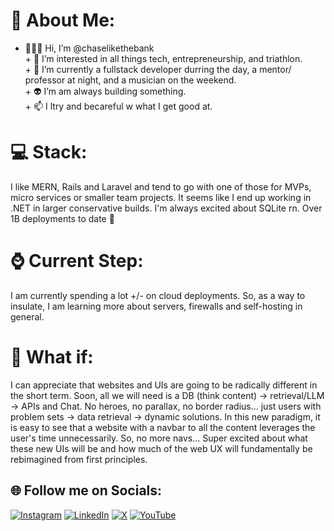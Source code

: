 # 💫 About Me:
+ 🧑🏻‍💻 Hi, I’m @chaselikethebank<br>+ 🚀 I’m interested in all things tech, entrepreneurship, and triathlon.<br>+ 🌱 I’m currently a fullstack developer durring the day, a mentor/ professor at night, and a musician on the weekend. <br>+ 👽 I’m am always building something.<br>+ 📫 I ltry and becareful w what I get good at. <br>
# 💻 Stack:
I like MERN, Rails and Laravel and tend to go with one of those for MVPs, micro services or smaller team projects. It seems like I end up working in .NET in larger conservative builds. I'm always excited about SQLite rn. Over 1B deployments to date 🚀
# ⌚ Current Step:
I am currently spending a lot +/- on cloud deployments. So, as a way to insulate, I am learning more about servers, firewalls and self-hosting in general.
# 🚀 What if: 
I can appreciate that websites and UIs are going to be radically different in the short term. Soon, all we will need is a DB (think content) → retrieval/LLM → APIs and Chat. No heroes, no parallax, no border radius... just users with problem sets → data retrieval → dynamic solutions. In this new paradigm, it is easy to see that a website with a navbar to all the content leverages the user's time unnecessarily. So, no more navs... Super excited about what these new UIs will be and how much of the web UX will fundamentally be rebimagined from first principles.

<!--
# 📊 GitHub Stats:
![](https://github-readme-stats.vercel.app/api?username=chaselikethebank&theme=dark&hide_border=false&include_all_commits=false&count_private=false)<br/>
![](https://github-readme-streak-stats.herokuapp.com/?user=chaselikethebank&theme=dark&hide_border=false)<br/>
-->

## 🌐 Follow me on Socials:
[![Instagram](https://img.shields.io/badge/Instagram-%23E4405F.svg?logo=Instagram&logoColor=white)](https://instagram.com/veryjazzed) [![LinkedIn](https://img.shields.io/badge/LinkedIn-%230077B5.svg?logo=linkedin&logoColor=white)](https://linkedin.com/in/https://www.linkedin.com/in/chase-demaster/) [![X](https://img.shields.io/badge/X-black.svg?logo=X&logoColor=white)](https://x.com/veryjazzed) [![YouTube](https://img.shields.io/badge/YouTube-%23FF0000.svg?logo=YouTube&logoColor=white)](https://youtube.com/@veryjazzed) 

<!--  
[![](https://visitcount.itsvg.in/api?id=chaselikethebank&icon=0&color=0)](https://visitcount.itsvg.in)
-->



